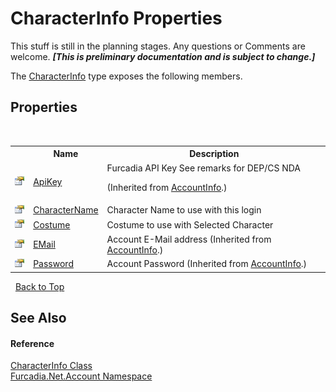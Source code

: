 # CharacterInfo Properties
This stuff is still in the planning stages. Any questions or Comments are welcome. _**\[This is preliminary documentation and is subject to change.\]**_

The <a href="T_Furcadia_Net_Account_CharacterInfo">CharacterInfo</a> type exposes the following members.


## Properties
&nbsp;<table><tr><th></th><th>Name</th><th>Description</th></tr><tr><td>![Public property](media/pubproperty.gif "Public property")</td><td><a href="P_Furcadia_Net_Account_AccountInfo_ApiKey">ApiKey</a></td><td>
Furcadia API Key 
See remarks for DEP/CS NDA

 (Inherited from <a href="T_Furcadia_Net_Account_AccountInfo">AccountInfo</a>.)</td></tr><tr><td>![Public property](media/pubproperty.gif "Public property")</td><td><a href="P_Furcadia_Net_Account_CharacterInfo_CharacterName">CharacterName</a></td><td>
Character Name to use with this login</td></tr><tr><td>![Public property](media/pubproperty.gif "Public property")</td><td><a href="P_Furcadia_Net_Account_CharacterInfo_Costume">Costume</a></td><td>
Costume to use with Selected Character</td></tr><tr><td>![Public property](media/pubproperty.gif "Public property")</td><td><a href="P_Furcadia_Net_Account_AccountInfo_EMail">EMail</a></td><td>
Account E-Mail address
 (Inherited from <a href="T_Furcadia_Net_Account_AccountInfo">AccountInfo</a>.)</td></tr><tr><td>![Public property](media/pubproperty.gif "Public property")</td><td><a href="P_Furcadia_Net_Account_AccountInfo_Password">Password</a></td><td>
Account Password
 (Inherited from <a href="T_Furcadia_Net_Account_AccountInfo">AccountInfo</a>.)</td></tr></table>&nbsp;
<a href="#characterinfo-properties">Back to Top</a>

## See Also


#### Reference
<a href="T_Furcadia_Net_Account_CharacterInfo">CharacterInfo Class</a><br /><a href="N_Furcadia_Net_Account">Furcadia.Net.Account Namespace</a><br />